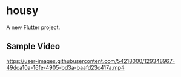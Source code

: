 # housy

A new Flutter project.

## Sample Video

https://user-images.githubusercontent.com/54218000/129348967-49dca10a-16fe-4905-bd3a-baafd23c417a.mp4

